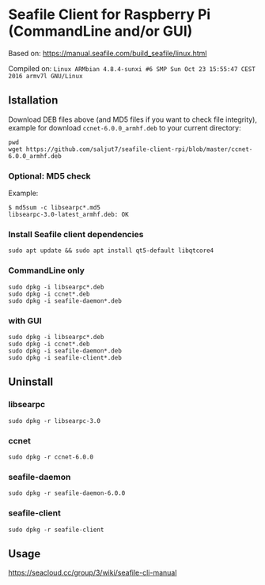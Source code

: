 # Seafile Client for Raspberry Pi (CommandLine and/or GUI)

Based on: https://manual.seafile.com/build_seafile/linux.html

Compiled on: `Linux ARMbian 4.8.4-sunxi #6 SMP Sun Oct 23 15:55:47 CEST 2016 armv7l GNU/Linux`

## Istallation

Download DEB files above (and MD5 files if you want to check file integrity), example for download `ccnet-6.0.0_armhf.deb` to your current directory:

```
pwd
wget https://github.com/saljut7/seafile-client-rpi/blob/master/ccnet-6.0.0_armhf.deb
```

### Optional: MD5 check

Example:
```
$ md5sum -c libsearpc*.md5 
libsearpc-3.0-latest_armhf.deb: OK
```
### Install Seafile client dependencies

```
sudo apt update && sudo apt install qt5-default libqtcore4
```
### CommandLine only
```
sudo dpkg -i libsearpc*.deb
sudo dpkg -i ccnet*.deb
sudo dpkg -i seafile-daemon*.deb
```

### with GUI
```
sudo dpkg -i libsearpc*.deb
sudo dpkg -i ccnet*.deb
sudo dpkg -i seafile-daemon*.deb
sudo dpkg -i seafile-client*.deb
```

## Uninstall
### libsearpc
```
sudo dpkg -r libsearpc-3.0
```
### ccnet
```
sudo dpkg -r ccnet-6.0.0
```
### seafile-daemon
```
sudo dpkg -r seafile-daemon-6.0.0
```
### seafile-client
```
sudo dpkg -r seafile-client
```

## Usage
https://seacloud.cc/group/3/wiki/seafile-cli-manual

